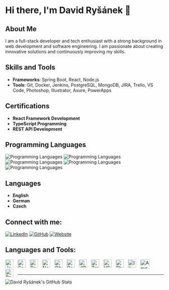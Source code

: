 # Hi there, I'm David Ryšánek 👋

## About Me

I am a full-stack developer and tech enthusiast with a strong background in web development and software engineering. I am passionate about creating innovative solutions and continuously improving my skills.

## Skills and Tools

- **Frameworks**: Spring Boot, React, Node.js
- **Tools**: Git, Docker, Jenkins, PostgreSQL, MongoDB, JIRA, Trello, VS Code, Photoshop, Illustrator, Axure, PowerApps

## Certifications

- **React Framework Development**
- **TypeScript Programming**
- **REST API Development**

## Programming Languages

![Programming Languages](https://img.shields.io/badge/HTML%20%26%20CSS-90%25-yellow?style=for-the-badge)
![Programming Languages](https://img.shields.io/badge/JavaScript-80%25-yellow?style=for-the-badge)
![Programming Languages](https://img.shields.io/badge/Python-70%25-yellow?style=for-the-badge)
![Programming Languages](https://img.shields.io/badge/AI-60%25-yellow?style=for-the-badge)
![Programming Languages](https://img.shields.io/badge/Java-50%25-yellow?style=for-the-badge)

## Languages

- **English**
- **German**
- **Czech**

## Connect with me:

[![LinkedIn](https://img.shields.io/badge/-LinkedIn-blue?style=for-the-badge&logo=linkedin&logoColor=white)](https://www.linkedin.com/in/david-ry%C5%A1%C3%A1nek-aa088a20a/)
[![GitHub](https://img.shields.io/badge/-GitHub-black?style=for-the-badge&logo=github&logoColor=white)](https://github.com/RysanekDavid)
[![Website](https://img.shields.io/website?label=My%20Portfolio&style=for-the-badge&url=https%3A%2F%2Fweb-cv-wine.vercel.app)](https://web-cv-wine.vercel.app)

## Languages and Tools:

[<img align="left" alt="Java" width="26px" src="https://cdn.jsdelivr.net/gh/devicons/devicon/icons/java/java-original.svg" style="padding-right:10px;" />][website]
[<img align="left" alt="Spring Boot" width="26px" src="https://cdn.jsdelivr.net/gh/devicons/devicon/icons/spring/spring-original.svg" style="padding-right:10px;" />][website]
[<img align="left" alt="React" width="26px" src="https://cdn.jsdelivr.net/gh/devicons/devicon/icons/react/react-original.svg" style="padding-right:10px;" />][website]
[<img align="left" alt="Node.js" width="26px" src="https://cdn.jsdelivr.net/gh/devicons/devicon/icons/nodejs/nodejs-original.svg" style="padding-right:10px;" />][website]
[<img align="left" alt="Git" width="26px" src="https://cdn.jsdelivr.net/gh/devicons/devicon/icons/git/git-original.svg" style="padding-right:10px;" />][website]
[<img align="left" alt="Docker" width="26px" src="https://cdn.jsdelivr.net/gh/devicons/devicon/icons/docker/docker-original.svg" style="padding-right:10px;" />][website]
[<img align="left" alt="JIRA" width="26px" src="https://cdn.jsdelivr.net/gh/devicons/devicon/icons/jira/jira-original.svg" style="padding-right:10px;" />][website]
[<img align="left" alt="Trello" width="26px" src="https://cdn.jsdelivr.net/gh/devicons/devicon/icons/trello/trello-plain.svg" style="padding-right:10px;" />][website]
[<img align="left" alt="VS Code" width="26px" src="https://cdn.jsdelivr.net/gh/devicons/devicon/icons/vscode/vscode-original.svg" style="padding-right:10px;" />][website]
[<img align="left" alt="Photoshop" width="26px" src="https://cdn.jsdelivr.net/gh/devicons/devicon/icons/photoshop/photoshop-plain.svg" style="padding-right:10px;" />][website]
[<img align="left" alt="Illustrator" width="26px" src="https://cdn.jsdelivr.net/gh/devicons/devicon/icons/illustrator/illustrator-plain.svg" style="padding-right:10px;" />][website]
[<img align="left" text-align= "center" alt="Axure" width="30x" src="https://logowik.com/content/uploads/images/axure2644.jpg" style="padding-right:10px;" />][website]
[<img align="left" alt="PowerApps" width="26px" src="https://static.wikia.nocookie.net/logopedia/images/b/bf/PowerApps_2016.svg/revision/latest?cb=20210317092734" style="padding-right:10px;" />][website]

<br />
<br />

---

  <img align="left" alt="David Ryšánek's GitHub Stats" src="https://github-readme-stats.vercel.app/api?username=RysanekDavid&show_icons=true&hide_border=false&title_color=ff652f&icon_color=FFE400&bg_color=09131B&text_color=ffffff&border_color=0c1a25" />

[website]: https://web-cv-wine.vercel.app

